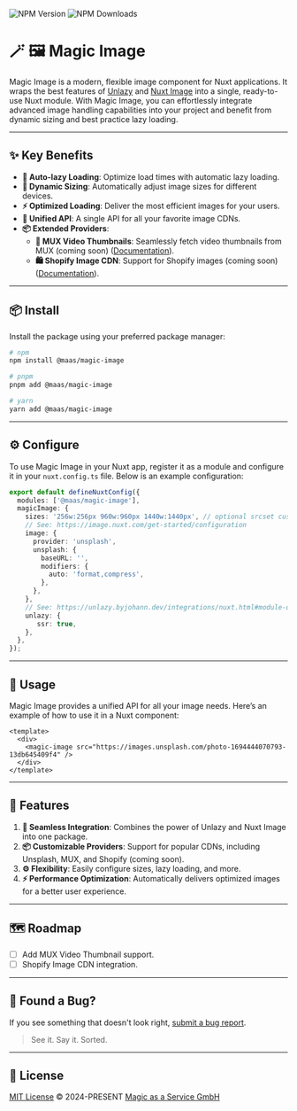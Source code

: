 ![NPM Version](https://img.shields.io/npm/v/%40maas%2Fmagic-image)
![NPM Downloads](https://img.shields.io/npm/dm/%40maas%2Fmagic-image)

# 🪄 🖼️ Magic Image

Magic Image is a modern, flexible image component for Nuxt applications. It wraps the best features of [Unlazy](https://github.com/johannschopplich/unlazy) and [Nuxt Image](https://github.com/nuxt/image) into a single, ready-to-use Nuxt module. With Magic Image, you can effortlessly integrate advanced image handling capabilities into your project and benefit from dynamic sizing and best practice lazy loading.

---

## ✨ Key Benefits

- **🌟 Auto-lazy Loading**: Optimize load times with automatic lazy loading.
- **📐 Dynamic Sizing**: Automatically adjust image sizes for different devices.
- **⚡ Optimized Loading**: Deliver the most efficient images for your users.
- **🔗 Unified API**: A single API for all your favorite image CDNs.
- **📦 Extended Providers**:
  - **🎥 MUX Video Thumbnails**: Seamlessly fetch video thumbnails from MUX (coming soon) ([Documentation](https://docs.mux.com/guides/get-images-from-a-video)).
  - **🛍️ Shopify Image CDN**: Support for Shopify images (coming soon) ([Documentation](https://cdn.shopify.com/)).

---

## 📦 Install

Install the package using your preferred package manager:

```bash
# npm
npm install @maas/magic-image

# pnpm
pnpm add @maas/magic-image

# yarn
yarn add @maas/magic-image
```

---

## ⚙️ Configure

To use Magic Image in your Nuxt app, register it as a module and configure it in your `nuxt.config.ts` file. Below is an example configuration:

```ts
export default defineNuxtConfig({
  modules: ['@maas/magic-image'],
  magicImage: {
    sizes: '256w:256px 960w:960px 1440w:1440px', // optional srcset custom sizes
    // See: https://image.nuxt.com/get-started/configuration
    image: {
      provider: 'unsplash',
      unsplash: {
        baseURL: '',
        modifiers: {
          auto: 'format,compress',
        },
      },
    },
    // See: https://unlazy.byjohann.dev/integrations/nuxt.html#module-options
    unlazy: {
       ssr: true,
    },
  },
});
```

---

## 🔧 Usage

Magic Image provides a unified API for all your image needs. Here’s an example of how to use it in a Nuxt component:

```vue
<template>
  <div>
    <magic-image src="https://images.unsplash.com/photo-1694444070793-13db645409f4" />
  </div>
</template>
```

---

## 🚀 Features

1. **🔗 Seamless Integration**: Combines the power of Unlazy and Nuxt Image into one package.
2. **📦 Customizable Providers**: Support for popular CDNs, including Unsplash, MUX, and Shopify (coming soon).
3. **⚙️ Flexibility**: Easily configure sizes, lazy loading, and more.
4. **⚡ Performance Optimization**: Automatically delivers optimized images for a better user experience.

---

## 🗺️ Roadmap

- [ ] Add MUX Video Thumbnail support.
- [ ] Shopify Image CDN integration.

---

## 🐛 Found a Bug?

If you see something that doesn't look right, [submit a bug report](https://github.com/magicasaservice/magic-timer/issues/new?assignees=&labels=bug%2Cpending+triage&template=bug_report.yml).
> See it. Say it. Sorted.

---

## 📄 License

[MIT License](https://github.com/magicasaservice/magic-image/blob/main/LICENSE) © 2024-PRESENT [Magic as a Service GmbH](https://github.com/magicasaservice)

